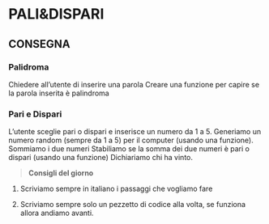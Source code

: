 PALI&DISPARI
===
## CONSEGNA

### **Palidroma**

Chiedere all’utente di inserire una parola
Creare una funzione per capire se la parola inserita è palindroma

### **Pari e Dispari**

L’utente sceglie pari o dispari e inserisce un numero da 1 a 5.
Generiamo un numero random (sempre da 1 a 5) per il computer (usando una funzione).
Sommiamo i due numeri
Stabiliamo se la somma dei due numeri è pari o dispari (usando una funzione)
Dichiariamo chi ha vinto.

>**Consigli del giorno**

1. Scriviamo sempre in italiano i passaggi che vogliamo fare

2. Scriviamo sempre solo un pezzetto di codice alla volta, se funziona allora andiamo avanti.

